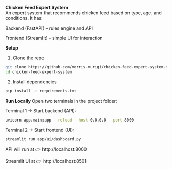 **Chicken Feed Expert System**\
An expert system that recommends chicken feed based on type, age, and conditions. It has:

Backend (FastAPI) – rules engine and API

Frontend (Streamlit) – simple UI for interaction

**Setup**
1. Clone the repo
```bash
git clone https://github.com/morris-murigi/chicken-feed-expert-system.git
cd chicken-feed-expert-system
```
2. Install dependencies
```bash
pip install -r requirements.txt
```

**Run Locally**
Open two terminals in the project folder:

Terminal 1 → Start backend (API):
```bash
uvicorn app.main:app --reload --host 0.0.0.0 --port 8000
```
Terminal 2 → Start frontend (UI):
```bash
streamlit run app/ui/dashboard.py
```

API will run at 👉 http://localhost:8000

Streamlit UI at 👉 http://localhost:8501
